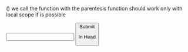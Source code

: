 () we call the function with the parentesis
function should work only with local scope if is possible

<label for="name">
<input name= "name" type="text"/>
<button type="submit">Submit 
<!--when you submit button is creating in the browser a request, we are gonna learn not to, and use the specific data for us -->

In Head <script defer src= javascript.js> DEFER means to execute the JS after reading all html!
queryselector is a option of the document you can assign to a spesific part of the html doc

const form = document.queryselector <!-- query selector is giving you an information that has to saved in a variable in this case form, the word document is the html document-->

const form = document.queryselector('[data-js="first-form"]')<!-- inside [square brakets] is the exact name of the element you wanna select wiht the queryselector!! THE NAME IS IN HTML -->

form.addEventlistener('submit', (event) =>{
event.preventDefault()
console.log('submit event fired: ', event)
}); <!-- to add an eventlistener you always need an document.queryselector that tells you where you wanna have the eventlistener done-->
event.target.elements is givin us the opportunity to select the data we want in the form exemple submiton
event.target.document === form.document

<!-- the (event) you need it if you wanna see the result of your eventlistener, in this case the data of your submit button!! if you leave it empty nothing in console.log is shown-->

const newcard = document.createElement('section')<!--HTML section>
cardcontainer.append(newcard) <!-- first create the element then appending it in the DOM>
cosnt cardtext = textInput.value
newcard.textcontent = cardtext (which is the value)
newcard.innerHTML =

<div class="product__body"> <!-- Copy Paste from HTML and add the ${variable}-->
<div class="product__text-container">
<h2 class="product__name">${name}</h2>
      <ul class="product__categories">
        <li class="product__category">${category1}</li>
<li class="product__category">${category2}</li>
        <li class="product__category">${category3}</li>
</ul>
<p class="product__description"> ${description} </p>
    </div>
    <div class="product__image-container">
      <img
        class="product__image"
        src=${imageSrc}
alt=""/>
</div>

newcard.classlist.add('card')

name.toUpperCase() <!-- name is a string from a variable but it could work also with 'hello', as long is a string>
.touppercase() is a method which means is a function that JS provide
function is something we writing

arrays are order!
bla = [1,2,3]
bla.push(4) <!-- i put the number 4 at the last position in the array>
bla.pop()<!-- i delete the last number in the array () parentesis immer empty>

object {
name: 'martin',
occupation: 'developer',
}
object do not have an order, to point a specific element:

object['name'] <!-- Martin-->
object.name <!--Martin-->
object.name = 'jan' <!--Now the name is jan>
object.number = 4 <!--now the object has a number 4 {number: 4,}>
delete object.name <!-- Martin is now gone>

const people = [
{
name: "john",
age:23,
car: [bmw,mercedes,..],
},
{
name:"alex",
age:34,
},
];

people[0].name <!--John>
people[1].dog = 'rufus' <!-- the second object has dog rufus>
people.car.push('VW') <!-- Now car array has VW inside>
